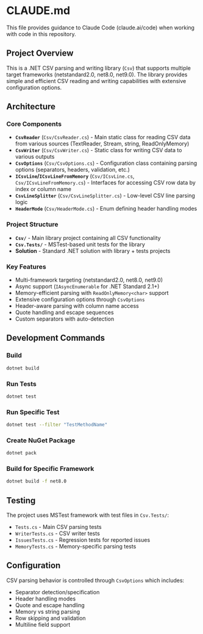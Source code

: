 # CLAUDE.md

This file provides guidance to Claude Code (claude.ai/code) when working with code in this repository.

## Project Overview

This is a .NET CSV parsing and writing library (`Csv`) that supports multiple target frameworks (netstandard2.0, net8.0, net9.0). The library provides simple and efficient CSV reading and writing capabilities with extensive configuration options.

## Architecture

### Core Components

- **`CsvReader`** (`Csv/CsvReader.cs`) - Main static class for reading CSV data from various sources (TextReader, Stream, string, ReadOnlyMemory<char>)
- **`CsvWriter`** (`Csv/CsvWriter.cs`) - Static class for writing CSV data to various outputs
- **`CsvOptions`** (`Csv/CsvOptions.cs`) - Configuration class containing parsing options (separators, headers, validation, etc.)
- **`ICsvLine`/`ICsvLineFromMemory`** (`Csv/ICsvLine.cs`, `Csv/ICsvLineFromMemory.cs`) - Interfaces for accessing CSV row data by index or column name
- **`CsvLineSplitter`** (`Csv/CsvLineSplitter.cs`) - Low-level CSV line parsing logic
- **`HeaderMode`** (`Csv/HeaderMode.cs`) - Enum defining header handling modes

### Project Structure

- **`Csv/`** - Main library project containing all CSV functionality
- **`Csv.Tests/`** - MSTest-based unit tests for the library
- **Solution** - Standard .NET solution with library + tests projects

### Key Features

- Multi-framework targeting (netstandard2.0, net8.0, net9.0)
- Async support (`IAsyncEnumerable` for .NET Standard 2.1+)
- Memory-efficient parsing with `ReadOnlyMemory<char>` support
- Extensive configuration options through `CsvOptions`
- Header-aware parsing with column name access
- Quote handling and escape sequences
- Custom separators with auto-detection

## Development Commands

### Build
```bash
dotnet build
```

### Run Tests
```bash
dotnet test
```

### Run Specific Test
```bash
dotnet test --filter "TestMethodName"
```

### Create NuGet Package
```bash
dotnet pack
```

### Build for Specific Framework
```bash
dotnet build -f net8.0
```

## Testing

The project uses MSTest framework with test files in `Csv.Tests/`:
- `Tests.cs` - Main CSV parsing tests
- `WriterTests.cs` - CSV writer tests  
- `IssuesTests.cs` - Regression tests for reported issues
- `MemoryTests.cs` - Memory-specific parsing tests

## Configuration

CSV parsing behavior is controlled through `CsvOptions` which includes:
- Separator detection/specification
- Header handling modes
- Quote and escape handling
- Memory vs string parsing
- Row skipping and validation
- Multiline field support